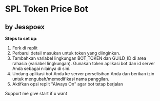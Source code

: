 # SPL Token Price Bot 

## by Jesspoex

__Steps to set up:__

1. Fork di replit
2. Perbarui detail masukan untuk token yang diinginkan.
3. Tambahkan variabel lingkungan BOT_TOKEN dan GUILD_ID di area rahasia (variabel lingkungan). Gunakan token aplikasi bot dan id server Anda sebagai nilainya di sini.
4. Undang aplikasi bot Anda ke server perselisihan Anda dan berikan izin untuk mengubah/memodifikasi nama panggilan.
6. Aktifkan opsi replit "Always On" agar bot tetap berjalan

Support me give start if u want